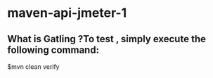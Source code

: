 # maven-api-jmeter-1
## What is Gatling ?To test , simply execute the following command:

  $mvn clean verify
